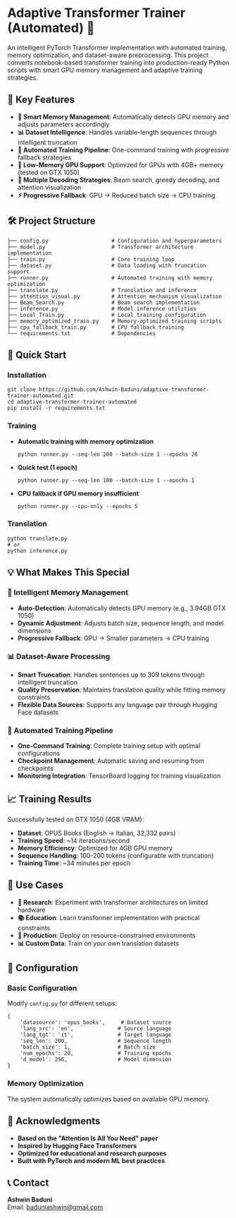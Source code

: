 # Adaptive Transformer Trainer (Automated) 🚀

An intelligent PyTorch Transformer implementation with automated training, memory optimization, and dataset-aware preprocessing. This project converts notebook-based transformer training into production-ready Python scripts with smart GPU memory management and adaptive training strategies.

## 🌟 Key Features

- **🧠 Smart Memory Management**: Automatically detects GPU memory and adjusts parameters accordingly
- **📊 Dataset Intelligence**: Handles variable-length sequences through intelligent truncation
- **🔄 Automated Training Pipeline**: One-command training with progressive fallback strategies
- **💾 Low-Memory GPU Support**: Optimized for GPUs with 4GB+ memory (tested on GTX 1050)
- **🎯 Multiple Decoding Strategies**: Beam search, greedy decoding, and attention visualization
- **⚡ Progressive Fallback**: GPU → Reduced batch size → CPU training

## 🛠️ Project Structure

```
├── config.py                    # Configuration and hyperparameters
├── model.py                     # Transformer architecture implementation
├── train.py                     # Core training loop
├── dataset.py                   # Data loading with truncation support
├── runner.py                    # Automated training with memory optimization
├── translate.py                 # Translation and inference
├── attention_visual.py          # Attention mechanism visualization
├── Beam_Search.py               # Beam search implementation
├── inference.py                 # Model inference utilities
├── Local_Train.py               # Local training configuration
├── memory_optimized_train.py    # Memory-optimized training scripts
├── cpu_fallback_train.py        # CPU fallback training
└── requirements.txt             # Dependencies
```

## 🚀 Quick Start

### Installation

```
git clone https://github.com/Ashwin-Baduni/adaptive-transformer-trainer-automated.git
cd adaptive-transformer-trainer-automated
pip install -r requirements.txt
```

### Training

- **Automatic training with memory optimization**
  ```
  python runner.py --seq-len 200 --batch-size 1 --epochs 20
  ```
- **Quick test (1 epoch)**
  ```
  python runner.py --seq-len 100 --batch-size 1 --epochs 1
  ```
- **CPU fallback if GPU memory insufficient**
  ```
  python runner.py --cpu-only --epochs 5
  ```

### Translation

```
python translate.py
# or
python inference.py
```

## 💡 What Makes This Special

### 🧠 Intelligent Memory Management

- **Auto-Detection**: Automatically detects GPU memory (e.g., 3.94GB GTX 1050)
- **Dynamic Adjustment**: Adjusts batch size, sequence length, and model dimensions
- **Progressive Fallback**: GPU → Smaller parameters → CPU training

### 📊 Dataset-Aware Processing

- **Smart Truncation**: Handles sentences up to 309 tokens through intelligent truncation
- **Quality Preservation**: Maintains translation quality while fitting memory constraints
- **Flexible Data Sources**: Supports any language pair through Hugging Face datasets

### 🔄 Automated Training Pipeline

- **One-Command Training**: Complete training setup with optimal configurations
- **Checkpoint Management**: Automatic saving and resuming from checkpoints
- **Monitoring Integration**: TensorBoard logging for training visualization

## 📈 Training Results

Successfully tested on GTX 1050 (4GB VRAM):

- **Dataset**: OPUS Books (English → Italian, 32,332 pairs)
- **Training Speed**: ~14 iterations/second
- **Memory Efficiency**: Optimized for 4GB GPU memory
- **Sequence Handling**: 100-200 tokens (configurable with truncation)
- **Training Time**: ~34 minutes per epoch

## 🎯 Use Cases

- **🔬 Research**: Experiment with transformer architectures on limited hardware
- **📚 Education**: Learn transformer implementation with practical constraints
- **🚀 Production**: Deploy on resource-constrained environments
- **📊 Custom Data**: Train on your own translation datasets

## 🔧 Configuration

### Basic Configuration

Modify `config.py` for different setups:

```
{
    'datasource': 'opus_books',     # Dataset source
    'lang_src': 'en',              # Source language
    'lang_tgt': 'it',              # Target language
    'seq_len': 200,                # Sequence length
    'batch_size': 1,               # Batch size
    'num_epochs': 20,              # Training epochs
    'd_model': 256,                # Model dimension
}
```

### Memory Optimization

The system automatically optimizes based on available GPU memory.

## 🙏 Acknowledgments

- **Based on the "Attention Is All You Need" paper**
- **Inspired by Hugging Face Transformers**
- **Optimized for educational and research purposes**
- **Built with PyTorch and modern ML best practices**

## 📞 Contact

**Ashwin Baduni**  
Email: baduniashwin@gmail.com
